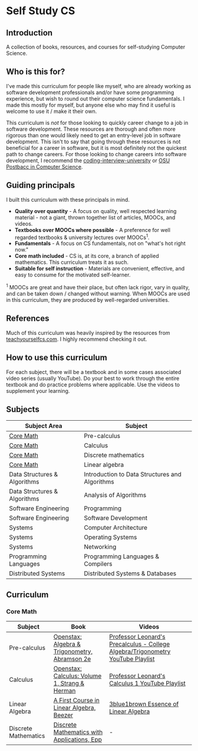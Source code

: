 # Self Study CS

## Introduction

A collection of books, resources, and courses for self-studying Computer Science.

## Who is this for?

I've made this curriculum for people like myself, who are already working as software development professionals and/or have some programming experience, but wish to round out their computer science fundamentals. I made this mostly for myself, but anyone else who may find it useful is welcome to use it / make it their own.

This curriculum is *not* for those looking to quickly career change to a job in software development. These resources are thorough and often more rigorous than one would likely need to get an entry-level job in software development. This isn't to say that going through these resources is not beneficial for a career in software, but it is most definitely not the quickest path to change careers. For those looking to change careers into software development, I recommend the [coding-interview-university](https://github.com/jwasham/coding-interview-university) or [OSU Postbacc in Computer Science](https://eecs.oregonstate.edu/academic/online-cs-postbacc).

## Guiding principals

I built this curriculum with these principals in mind.

+ **Quality over quantity** - A focus on quality, well respected learning material - not a giant, thrown together list of articles, MOOCs, and videos.
+ **Textbooks over MOOCs where possible** - A preference for well regarded textbooks & university lectures over MOOCs<sup>1</sup>.
+ **Fundamentals** - A focus on CS fundamentals, not on "what's hot right now."
+ **Core math included** - CS is, at its core, a branch of applied mathematics.  This curriculum treats it as such.
+ **Suitable for self instruction** - Materials are convenient, effective, and easy to consume for the motivated self-learner.

<sup>1</sup> MOOCs are great and have their place, but often lack rigor, vary in quality, and can be taken down / changed without warning. When MOOCs are used in this curriculum, they are produced by well-regarded universities.

## References

Much of this curriculum was heavily inspired by the resources from [teachyourselfcs.com](https://teachyourselfcs.com/). I highly recommend checking it out.

## How to use this curriculum

For each subject, there will be a textbook and in some cases associated video series (usually YouTube). Do your best to work through the entire textbook and do practice problems where applicable. Use the videos to supplement your learning.

## Subjects

| Subject Area | Subject |
| ------------ | ------- |
| [Core Math](#core-math) | Pre-calculus |
| [Core Math](#core-math) | Calculus |
| [Core Math](#core-math) | Discrete mathematics |
| [Core Math](#core-math) | Linear algebra |
| Data Structures & Algorithms | Introduction to Data Structures and Algorithms |
| Data Structures & Algorithms | Analysis of Algorithms |
| Software Engineering | Programming |
| Software Engineering | Software Development |
| Systems | Computer Architecture |
| Systems | Operating Systems |
| Systems | Networking |
| Programming Languages | Programming Languages & Compilers |
| Distributed Systems | Distributed Systems & Databases |

## Curriculum

### Core Math

| Subject | Book | Videos |
| ------- | ---- | ------ |
| Pre-calculus | [Openstax: Algebra & Trigonometry, Abramson 2e](https://openstax.org/details/books/algebra-and-trigonometry-2e) | [Professor Leonard's Precalculus - College Algebra/Trigonometry YouTube Playlist](https://www.youtube.com/playlist?list=PLDesaqWTN6ESsmwELdrzhcGiRhk5DjwLP) |
| Calculus | [Openstax: Calculus: Volume 1, Strang & Herman](https://openstax.org/details/books/calculus-volume-1) | [Professor Leonard's Calculus 1 YouTube Playlist](https://www.youtube.com/watch?v=fYyARMqiaag&list=PLF797E961509B4EB5) |
| Linear Algebra | [A First Course in Linear Algebra, Beezer](http://linear.ups.edu/index.html) | [3blue1brown Essence of Linear Algebra](https://www.3blue1brown.com/topics/linear-algebra)
| Discrete Mathematics | [Discrete Mathematics with Applications, Epp](https://www.amazon.com/Discrete-Mathematics-Applications-Susanna-Epp/dp/0495391328) | - |